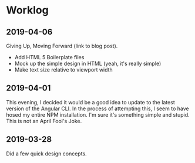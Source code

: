 # Worklog

## 2019-04-06

Giving Up, Moving Forward (link to blog post).

- Add HTML 5 Boilerplate files
- Mock up the simple design in HTML (yeah, it's really simple)
- Make text size relative to viewport width

## 2019-04-01

This evening, I decided it would be a good idea to update to the latest version of the Angular CLI. In the process of attempting this, I seem to have hosed my entire NPM installation. I'm sure it's something simple and stupid. This is not an April Fool's Joke.

## 2019-03-28

Did a few quick design concepts.